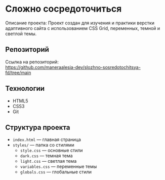 # Сложно сосредоточиться

Описание проекта:
Проект создан для изучения и практики верстки адаптивного сайта с использованием CSS Grid, переменных, темной и светлой темы.

## Репозиторий
Ссылка на репозиторий:  
https://github.com/maneraalesia-dev/slozhno-sosredotochitsya-fd/tree/main

## Технологии
- HTML5
- CSS3
- Git

## Структура проекта
- `index.html` — главная страница
- `styles/` — папка со стилями
  - `style.css` — основные стили
  - `dark.css` — темная тема
  - `light.css` — светлая тема
  - `variables.css` — переменные темы
  - `globals.css` — глобальные стили

